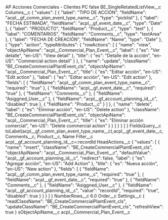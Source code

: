 <?xml version="1.0" encoding="UTF-8"?>
<CustomMetadata xmlns="http://soap.sforce.com/2006/04/metadata" xmlns:xsi="http://www.w3.org/2001/XMLSchema-instance" xmlns:xsd="http://www.w3.org/2001/XMLSchema">
    <label>AP Acciones Comerciales - Clientes PC</label>
    <protected>false</protected>
    <values>
        <field>BE_SingleRetatedListView__c</field>
        <value xsi:nil="true"/>
    </values>
    <values>
        <field>Columns__c</field>
        <value xsi:type="xsd:string">{
    &quot;values&quot;: [
        {
            &quot;label&quot;: &quot;TIPO DE ACCIÓN&quot;,
            &quot;fieldName&quot;: &quot;acpl__gf_comm_plan_event_type_name__c&quot;,
            &quot;type&quot;: &quot;picklist&quot;
        },
        {
            &quot;label&quot;: &quot;FECHA ESTIMADA&quot;,
            &quot;fieldName&quot;: &quot;acpl__gf_event_date__c&quot;,
            &quot;type&quot;: &quot;Date&quot;
        },
        {
            &quot;label&quot;: &quot;PRODUCTO&quot;,
            &quot;fieldName&quot;: &quot;Product__c&quot;,
            &quot;type&quot;: &quot;text&quot;
        },
        {
            &quot;label&quot;: &quot;COMENTARIOS&quot;,
            &quot;fieldName&quot;: &quot;Comments__c&quot;,
            &quot;type&quot;: &quot;textArea&quot;
        },
        {
            &quot;label&quot;: &quot;FECHA DE CREACIÓN&quot;,
            &quot;fieldName&quot;: &quot;Name&quot;,
            &quot;type&quot;: &quot;Date&quot;
        },
        {
            &quot;type&quot;: &quot;action&quot;,
            &quot;typeAttributes&quot;: {
                &quot;rowActions&quot;: [
                    {
                        &quot;name&quot;: &quot;view&quot;,
                        &quot;objectApiName&quot;: &quot;acpl__Commercial_Plan_Event__c&quot;,
                        &quot;label&quot;: {
                            &quot;es&quot;: &quot;Ver detalle&quot;,
                            &quot;en-US&quot;: &quot;View detail&quot;
                        },
                        &quot;title&quot;: {
                            &quot;es&quot;: &quot;Detalle de la acción&quot;,
                            &quot;en-US&quot;: &quot;Commercial action detail&quot;
                        }
                    },
                    {
                        &quot;name&quot;: &quot;update&quot;,
                        &quot;className&quot;: &quot;BE_CreateCommercialPlantEvent_cls&quot;,
                        &quot;objectApiName&quot;: &quot;acpl__Commercial_Plan_Event__c&quot;,
                        &quot;title&quot;: {
                            &quot;es&quot;: &quot;Editar acción&quot;,
                            &quot;en-US&quot;: &quot;Edit action&quot;
                        },
                        &quot;label&quot;: {
                            &quot;es&quot;: &quot;Editar acción&quot;,
                            &quot;en-US&quot;: &quot;Edit action&quot;
                        },
                        &quot;fields&quot;: [
                            {
                                &quot;fieldName&quot;: &quot;acpl__gf_comm_plan_event_type_name__c&quot;,
                                &quot;required&quot;: &quot;true&quot;
                            },
                            {
                                &quot;fieldName&quot;: &quot;acpl__gf_event_date__c&quot;,
                                &quot;required&quot;: &quot;true&quot;
                            },
                            {
                                &quot;fieldName&quot;: &quot;Comments__c&quot;
                            },
                {
                    &quot;fieldName&quot;: &quot;Asiggned_User__c&quot;
                },
                            {
                                &quot;fieldName&quot;: &quot;acpl__gf_account_planning_id__c&quot;,
                                &quot;disabled&quot;: true 
                            },
{
                    &quot;fieldName&quot;: &quot;Product__c&quot;
                }
                        ]
                    },
                    {
                        &quot;name&quot;: &quot;delete&quot;,
                        &quot;label&quot;: {
                            &quot;es&quot;: &quot;Eliminar acción&quot;,
                            &quot;en-US&quot;: &quot;Delete action&quot;
                        },
                        &quot;className&quot;: &quot;BE_CreateCommercialPlantEvent_cls&quot;,
                        &quot;objectApiName&quot;: &quot;acpl__Commercial_Plan_Event__c&quot;,
                        &quot;title&quot;: {
                            &quot;es&quot;: &quot;Eliminar acción comercial&quot;,
                            &quot;en-US&quot;: &quot;Delete commercial  action&quot;
                        }
                    }
                ]
            }
        }
    ]
}</value>
    </values>
    <values>
        <field>FieldsQuery__c</field>
        <value xsi:type="xsd:string">toLabel(acpl__gf_comm_plan_event_type_name__c),acpl__gf_event_date__c,Comments__c, Product__c, Name</value>
    </values>
    <values>
        <field>Filter__c</field>
        <value xsi:type="xsd:string">acpl__gf_account_planning_id__c=:recordId</value>
    </values>
    <values>
        <field>HeadActions__c</field>
        <value xsi:type="xsd:string">{
    &quot;values&quot;: [
        {
            &quot;name&quot;: &quot;insert&quot;,
&quot;className&quot;: &quot;BE_CreateCommercialPlantEvent_cls&quot;,
            &quot;objectApiName&quot;: &quot;acpl__Commercial_Plan_Event__c&quot;,
            &quot;defaultValue&quot;: &quot;acpl__gf_account_planning_id__c&quot;,
            &quot;redirect&quot;: false,
            &quot;label&quot;: {
                &quot;es&quot;: &quot;Agregar acción&quot;,
                &quot;en-US&quot;: &quot;Add Action&quot;
            },
            &quot;title&quot;: {
                &quot;es&quot;: &quot;Nueva acción&quot;,
                &quot;en-US&quot;: &quot;New action&quot;
            },
            &quot;fields&quot;: [
                {
                    &quot;fieldName&quot;: &quot;acpl__gf_comm_plan_event_type_name__c&quot;,
                    &quot;required&quot;: &quot;true&quot;
                },
                {
                    &quot;fieldName&quot;: &quot;acpl__gf_event_date__c&quot;,
                    &quot;required&quot;: &quot;true&quot;
                },
                {
                    &quot;fieldName&quot;: &quot;Comments__c&quot;
                },
                {
                    &quot;fieldName&quot;: &quot;Asiggned_User__c&quot;
                },
                {
                    &quot;fieldName&quot;: &quot;acpl__gf_account_planning_id__c&quot;,
                    &quot;value&quot;: &quot;recordId&quot;,
                    &quot;required&quot;: &quot;true&quot;,
                    &quot;disabled&quot;: true
                }
            ]
        }
    ]
}</value>
    </values>
    <values>
        <field>NumberRows__c</field>
        <value xsi:type="xsd:double">6.0</value>
    </values>
    <values>
        <field>Order__c</field>
        <value xsi:nil="true"/>
    </values>
    <values>
        <field>Settings__c</field>
        <value xsi:type="xsd:string">{
&quot;readClassName&quot;: &quot;BE_CreateCommercialPlantEvent_cls&quot;,
    &quot;updateClassName&quot;: &quot;BE_CreateCommercialPlantEvent_cls&quot;,
    &quot;refreshView&quot;: true
}</value>
    </values>
    <values>
        <field>sObjectApiName__c</field>
        <value xsi:type="xsd:string">acpl__Commercial_Plan_Event__c</value>
    </values>
</CustomMetadata>
